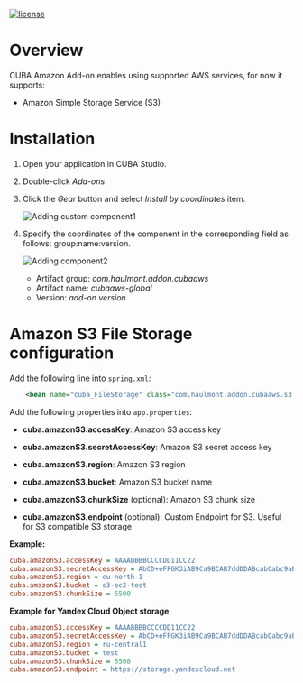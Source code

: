 [![license](https://img.shields.io/badge/license-Apache%20License%202.0-blue.svg?style=flat)](http://www.apache.org/licenses/LICENSE-2.0)

# Overview

CUBA Amazon Add-on enables using supported AWS services, for now it supports:
* Amazon Simple Storage Service (S3)

# Installation

1. Open your application in CUBA Studio.

2. Double-click *Add-ons*.

3. Click the *Gear* button and select *Install by coordinates* item.

    ![Adding custom component1](img/adding_component1.png)

4. Specify the coordinates of the component in the corresponding field as follows: group:name:version.

   ![Adding component2](img/adding_component2.png)

   * Artifact group: *com.haulmont.addon.cubaaws*
   * Artifact name: *cubaaws-global*
   * Version: *add-on version*

# Amazon S3 File Storage configuration

 Add the following line into `spring.xml`:
 ```xml
     <bean name="cuba_FileStorage" class="com.haulmont.addon.cubaaws.s3.AmazonS3FileStorage"/>
 ```

 Add the following properties into `app.properties`:

 * **cuba.amazonS3.accessKey**: Amazon S3 access key

 * **cuba.amazonS3.secretAccessKey**: Amazon S3 secret access key

 * **cuba.amazonS3.region**: Amazon S3 region

 * **cuba.amazonS3.bucket**: Amazon S3 bucket name

 * **cuba.amazonS3.chunkSize** (optional): Amazon S3 chunk size

 * **cuba.amazonS3.endpoint** (optional): Custom Endpoint for S3. Useful for S3 compatible S3 storage

 **Example:**
 ```ini
 cuba.amazonS3.accessKey = AAAABBBBCCCCDD11CC22
 cuba.amazonS3.secretAccessKey = AbCD+eFFGK3iAB9Ca9BCAB7ddDDABcabCabc9aBC
 cuba.amazonS3.region = eu-north-1
 cuba.amazonS3.bucket = s3-ec2-test
 cuba.amazonS3.chunkSize = 5500
 ```

 **Example for Yandex Cloud Object storage**
 ```ini
 cuba.amazonS3.accessKey = AAAABBBBCCCCDD11CC22
 cuba.amazonS3.secretAccessKey = AbCD+eFFGK3iAB9Ca9BCAB7ddDDABcabCabc9aBC
 cuba.amazonS3.region = ru-central1
 cuba.amazonS3.bucket = test
 cuba.amazonS3.chunkSize = 5500
 cuba.amazonS3.endpoint = https://storage.yandexcloud.net
